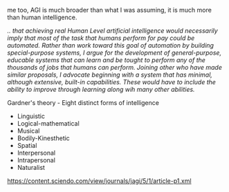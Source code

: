
me too, AGI is much broader than what I was assuming, it is much
more than human intelligence. 

_.. that achieving real Human Level artificial intelligence would
necessarily imply that  most of the task that humans perform for
pay could be automated. Rather than work toward this goal of
automation by building special-purpose systems, I argue for the
development of general-purpose, educable systems that can learn
and be tought to perform any of the thousands of jobs that humans
can perform. Joining other who have made similar proposals,
I advocate beginning with a system that has minimal, although
extensive, built-in capabilities. These would have to include
the ability to improve through learning along wih many other
abilities._

Gardner's theory - Eight distinct forms of intelligence
- Linguistic
- Logical-mathematical
- Musical
- Bodily-Kinesthetic
- Spatial
- Interpersonal
- Intrapersonal
- Naturalist



https://content.sciendo.com/view/journals/jagi/5/1/article-p1.xml
